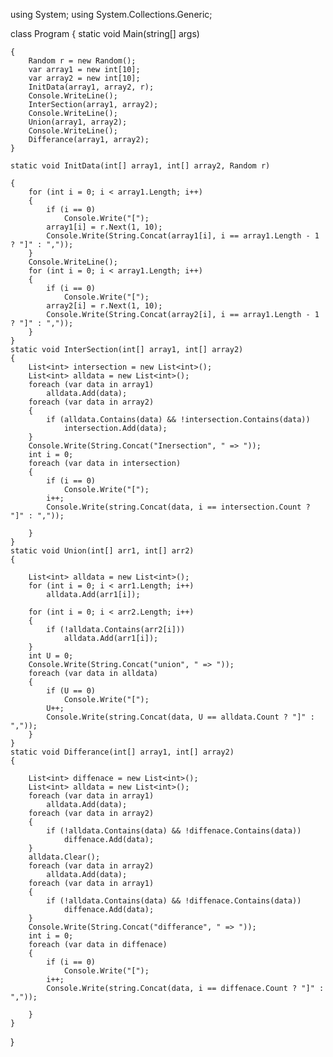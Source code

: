 using System;
using System.Collections.Generic;

class Program
{
    static void Main(string[] args)
    
    {
        Random r = new Random();
        var array1 = new int[10];
        var array2 = new int[10];
        InitData(array1, array2, r);
        Console.WriteLine();
        InterSection(array1, array2);
        Console.WriteLine();
        Union(array1, array2);
        Console.WriteLine();
        Differance(array1, array2);
    }
    
    static void InitData(int[] array1, int[] array2, Random r)
    
    {
        for (int i = 0; i < array1.Length; i++)
        {
            if (i == 0)
                Console.Write("[");
            array1[i] = r.Next(1, 10);
            Console.Write(String.Concat(array1[i], i == array1.Length - 1 ? "]" : ","));
        }
        Console.WriteLine();
        for (int i = 0; i < array1.Length; i++)
        {
            if (i == 0)
                Console.Write("[");
            array2[i] = r.Next(1, 10);
            Console.Write(String.Concat(array2[i], i == array1.Length - 1 ? "]" : ","));
        }
    }
    static void InterSection(int[] array1, int[] array2)
    {
        List<int> intersection = new List<int>();
        List<int> alldata = new List<int>();
        foreach (var data in array1)
            alldata.Add(data);
        foreach (var data in array2)
        {
            if (alldata.Contains(data) && !intersection.Contains(data))
                intersection.Add(data);
        }
        Console.Write(String.Concat("Inersection", " => "));
        int i = 0;
        foreach (var data in intersection)
        {
            if (i == 0)
                Console.Write("[");
            i++;
            Console.Write(string.Concat(data, i == intersection.Count ? "]" : ","));

        }
    }
    static void Union(int[] arr1, int[] arr2)
    {

        List<int> alldata = new List<int>();
        for (int i = 0; i < arr1.Length; i++)
            alldata.Add(arr1[i]);

        for (int i = 0; i < arr2.Length; i++)
        {
            if (!alldata.Contains(arr2[i]))
                alldata.Add(arr1[i]);
        }
        int U = 0;
        Console.Write(String.Concat("union", " => "));
        foreach (var data in alldata)
        {
            if (U == 0)
                Console.Write("[");
            U++;
            Console.Write(string.Concat(data, U == alldata.Count ? "]" : ","));
        }
    }
    static void Differance(int[] array1, int[] array2)
    {

        List<int> diffenace = new List<int>();
        List<int> alldata = new List<int>();
        foreach (var data in array1)
            alldata.Add(data);
        foreach (var data in array2)
        {
            if (!alldata.Contains(data) && !diffenace.Contains(data))
                diffenace.Add(data);
        }
        alldata.Clear();
        foreach (var data in array2)
            alldata.Add(data);
        foreach (var data in array1)
        {
            if (!alldata.Contains(data) && !diffenace.Contains(data))
                diffenace.Add(data);
        }
        Console.Write(String.Concat("differance", " => "));
        int i = 0;
        foreach (var data in diffenace)
        {
            if (i == 0)
                Console.Write("[");
            i++;
            Console.Write(string.Concat(data, i == diffenace.Count ? "]" : ","));

        }
    }
}
 
